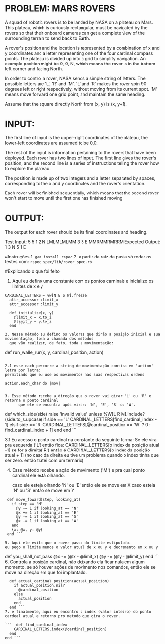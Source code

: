 # PROBLEM: MARS ROVERS

A squad of robotic rovers is to be landed by NASA on a plateau on Mars. This
plateau, which is curiously rectangular, must be navigated by the rovers so that their onboard
cameras can get a complete view of the surrounding terrain to send back to Earth.

A rover's position and the location is represented by a combination of x and y coordinates
and a letter representing one of the four cardinal compass points. The plateau is divided up into
a grid to simplify navigation. An example position might be 0, 0, N, which means the rover is in
the bottom left corner and facing North.

In order to control a rover, NASA sends a simple string of letters. The possible
letters are 'L', 'R' and 'M'. 'L' and 'R' makes the rover spin 90 degrees left or right respectively,
without moving from its current spot. 'M' means move forward one grid point, and maintain the
same heading.

Assume that the square directly North from (x, y) is (x, y+1).

# INPUT:
The first line of input is the upper-right coordinates of the plateau, the lower-left
coordinates are assumed to be 0,0.

The rest of the input is information pertaining to the rovers that have been deployed.
Each rover has two lines of input. The first line gives the rover's position, and the second line is
a series of instructions telling the rover how to explore the plateau.

The position is made up of two integers and a letter separated by spaces, corresponding
to the x and y coordinates and the rover's orientation.

Each rover will be finished sequentially, which means that the second rover won't
start to move until the first one has finished moving

# OUTPUT:

The output for each rover should be its final coordinates and heading.

Test Input:
5 5
1 2 N
LMLMLMLMM
3 3 E
MMRMMRMRRM
Expected Output:
1 3 N
5 1 E

#Instruções
1. 
``` gem install rspec ```
2. a partir da raíz da pasta só rodar os testes com: 
``` rspec spec/lib/rover_spec.rb ```

#Explicando o que foi feito

1. Aqui eu defino uma constante com os pontos carninais e inicializo os limites de x e y  
```
CARDINAL_LETTERS = %w[N E S W].freeze
  attr_accessor :limit_x
  attr_accessor :limit_y

  def initialize(x, y)
    @limit_x = x.to_i
    @limit_y = y.to_i
  end ``` 

2. Nesse método eu defino os valores que dirão a posição inicial e sua movimentação, fora a chamada dos métodos 
  que vão realizar, de fato, toda a movimentação:

  ```
   def run_walle_run(x, y, cardinal_position, action)
  ```

2.1 esse each percorre a string de movimentação contida em 'action' letra por letra:
  permitindo que eu use os movimentos nas suas respectivas ordens
```
    action.each_char do |mov| 
```

3. Esse método recebe a direção que o rover vai girar 'L' ou 'R' e retorna o ponto cardinal 
      que ele se encontra após virar: 'N', 'E', 'S' ou 'W'.
```
  def which_side(side)
    raise 'invalid value' unless %W[L R M].include?(side.to_s.upcase)
    if side == 'L' 
      CARDINAL_LETTERS[find_cardinal_index - 1] 
    elsif side == 'R'
      CARDINAL_LETTERS[@cardinal_position == 'W' ? 0 : find_cardinal_index + 1]
    end 
  end ```

3.1 
    Eu acesso o ponto cardinal na constante da seguinte forma:
    Se ele vira pra esquerda ('L') então fica: 
    CARDINAL_LETTERS[o index da posição atual -1]
    se for a direita('R') então é CARDINAL_LETTERS[o index da posição atual + 1]
    (no caso da direita eu tive um problema quando o index tinha que ser zero. então tratei com um ternário)

  
 4. Esse método recebe a ação de movimento ('M') e pra qual ponto cardinal ele está olhando.

    caso ele esteja olhando 'N' ou 'E' então ele se move em X
    caso estela 'N' ou 'S' então se move em Y
 
 ```
  def move_foward(step, looking_at)
    if step == 'M'
      @y += 1 if looking_at == 'N'  
      @x += 1 if looking_at == 'E'  
      @y -= 1 if looking_at == 'S'  
      @x -= 1 if looking_at == 'W'
    end
    {x: @x, y: @y}
  end ```

5. Aqui ele evita que o rover passe do limite estipulado.
eu pego o limite menos o valor atual de x ou y e decremento em x ou y   
 
 ``` 
  def you_shall_not_pass
    @x -= (@x - @limit_x)
    @y -= (@y - @limit_y)
  end ```
6. Controla a posição cardinal, não deixando ela ficar nula em algum momento.
  se só houver ações de movimento nos comandos, então ele se move na direção em que foi implantado.

```
  def actual_cardinal_position(actual_position) 
    if actual_position.nil?
      @cardinal_position
    else
      actual_position
    end
  end ```
7. e finalmente, aqui eu encontro o index (valor inteiro) do ponto cardeal atual e retorno pro metodo que gira o rover.

```  def find_cardinal_index
    CARDINAL_LETTERS.index(@cardinal_position)
  end 
end ```